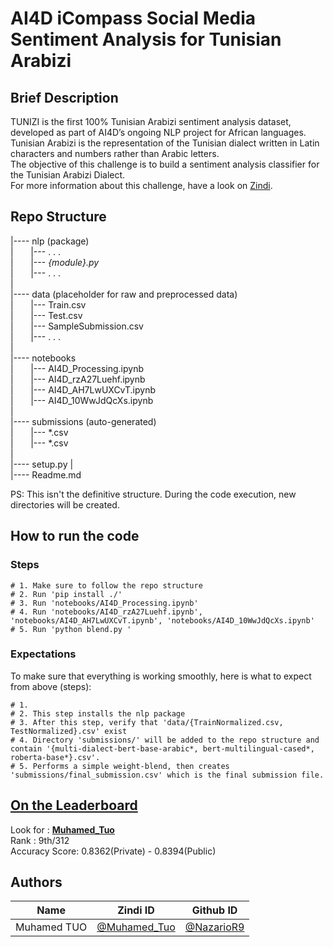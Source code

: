 # AI4D iCompass Social Media Sentiment Analysis for Tunisian Arabizi

## Brief Description

TUNIZI is the first 100% Tunisian Arabizi sentiment analysis dataset, developed as part of AI4D’s ongoing NLP project for African languages. Tunisian Arabizi is the representation of the Tunisian dialect written in Latin characters and numbers rather than Arabic letters.   
The objective of this challenge is to build a sentiment analysis classifier for the Tunisian Arabizi Dialect.   
For more information about this challenge, have a look on [Zindi](https://zindi.africa/competitions/ai4d-icompass-social-media-sentiment-analysis-for-tunisian-arabizi).   

## Repo Structure

|---- nlp (package)  
|&nbsp;&nbsp;&nbsp;&nbsp;&nbsp;&nbsp;      |--- . . .   
|&nbsp;&nbsp;&nbsp;&nbsp;&nbsp;&nbsp;      |--- *{module}.py*   
|&nbsp;&nbsp;&nbsp;&nbsp;&nbsp;&nbsp;      |--- . . .   
| \
|---- data (placeholder for raw and preprocessed data)  
|&nbsp;&nbsp;&nbsp;&nbsp;&nbsp;&nbsp;      |--- Train.csv   
|&nbsp;&nbsp;&nbsp;&nbsp;&nbsp;&nbsp;      |--- Test.csv  
|&nbsp;&nbsp;&nbsp;&nbsp;&nbsp;&nbsp;      |--- SampleSubmission.csv   
|&nbsp;&nbsp;&nbsp;&nbsp;&nbsp;&nbsp;      |--- . . .  \
| \
|---- notebooks  
|&nbsp;&nbsp;&nbsp;&nbsp;&nbsp;&nbsp;       |--- AI4D_Processing.ipynb  
|&nbsp;&nbsp;&nbsp;&nbsp;&nbsp;&nbsp;       |--- AI4D_rzA27Luehf.ipynb  
|&nbsp;&nbsp;&nbsp;&nbsp;&nbsp;&nbsp;       |--- AI4D_AH7LwUXCvT.ipynb  
|&nbsp;&nbsp;&nbsp;&nbsp;&nbsp;&nbsp;       |--- AI4D_10WwJdQcXs.ipynb  
|\
|---- submissions (auto-generated)  
|&nbsp;&nbsp;&nbsp;&nbsp;&nbsp;&nbsp;       |--- *.csv   
|&nbsp;&nbsp;&nbsp;&nbsp;&nbsp;&nbsp;       |--- *.csv   
|\
|---- setup.py
|\
|---- Readme.md   

PS: This isn't the definitive structure. During the code execution, new directories will be created.

## How to run the code

### Steps

```
# 1. Make sure to follow the repo structure
# 2. Run 'pip install ./'
# 3. Run 'notebooks/AI4D_Processing.ipynb'
# 4. Run 'notebooks/AI4D_rzA27Luehf.ipynb', 'notebooks/AI4D_AH7LwUXCvT.ipynb', 'notebooks/AI4D_10WwJdQcXs.ipynb'
# 5. Run 'python blend.py '
```

### Expectations

To make sure that everything is working smoothly, here is what to expect from above (steps):

```
# 1. 
# 2. This step installs the nlp package
# 3. After this step, verify that 'data/{TrainNormalized.csv, TestNormalized}.csv' exist
# 4. Directory 'submissions/' will be added to the repo structure and contain '{multi-dialect-bert-base-arabic*, bert-multilingual-cased*, roberta-base*}.csv'.
# 5. Performs a simple weight-blend, then creates 'submissions/final_submission.csv' which is the final submission file.
```
## [On the Leaderboard](https://zindi.africa/competitions/ai4d-icompass-social-media-sentiment-analysis-for-tunisian-arabizi/leaderboard)

Look for : [**Muhamed_Tuo**](https://zindi.africa/users/Muhamed_Tuo) <br>
Rank : 9th/312   
Accuracy Score: 0.8362(Private) - 0.8394(Public)   

## Authors

<div align='center'>

| Name           |                     Zindi ID                     |                  Github ID               |
|----------------|--------------------------------------------------|------------------------------------------|
|Muhamed TUO     |[@Muhamed_Tuo](https://zindi.africa/users/Muhamed_Tuo)  |[@NazarioR9](https://github.com/NazarioR9)|


</div>
